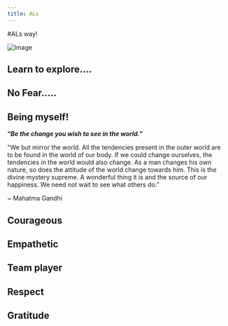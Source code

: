 ```yaml
---
title: ALs
---
```


#ALs way!

![Image](/images/my-way.png)
## Learn to explore....
## No Fear.....
## Being myself!

**“_Be the change you wish to see in the world._”**

 "We but mirror the world. All the tendencies present in the outer world are to be found in the world of our body. If we could change ourselves, the tendencies in the world would also change. As a man changes his own nature, so does the attitude of the world change towards him. This is the divine mystery supreme. A wonderful thing it is and the source of our happiness. We need not wait to see what others do.”

~ Mahatma Gandhi 


## Courageous
## Empathetic
## Team player
## Respect
## Gratitude